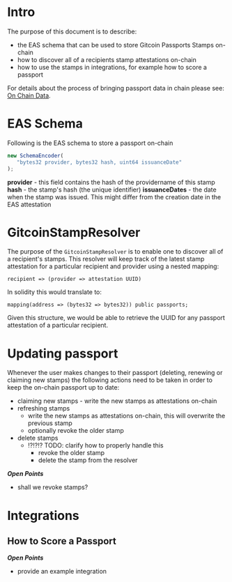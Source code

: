 
# Intro

The purpose of this document is to describe:
- the EAS schema that can be used to store Gitcoin Passports Stamps on-chain
- how to discover all of a recipients stamp attestations on-chain
- how to use the stamps in integrations, for example how to score a passport

For details about the process of bringing passport data in chain please see: [On Chain Data](./00-on-chain-data.md).

# EAS Schema
Following is the EAS schema to store a passport on-chain 

```js
new SchemaEncoder(
   "bytes32 provider, bytes32 hash, uint64 issuanceDate"
);
```

**provider** - this field contains the hash of the providername of this stamp
**hash** - the stamp's hash (the unique identifier)
**issuanceDates** - the date when the stamp was issued. This might differ from the creation date in the EAS attestation


# GitcoinStampResolver
The purpose of the `GitcoinStampResolver` is to enable one to discover all of a recipient's stamps.
This resolver will keep track of the latest stamp attestation for a particular recipient and provider using a nested mapping:

    recipient => (provider => attestation UUID)

In solidity this would translate to:

    mapping(address => (bytes32 => bytes32)) public passports;

Given this structure, we would be able to retrieve the UUID for any passport attestation of a particular recipient.


# Updating passport
Whenever the user makes changes to their passport (deleting, renewing or claiming new stamps) the following actions need to be taken in order to keep the on-chain passport up to date:
- claiming new stamps - write the new stamps as attestations on-chain
- refreshing stamps
    - write the new stamps as attestations on-chain, this will overwrite the previous stamp
    - optionally revoke the older stamp
- delete stamps
    - ⁉️⁉️⁉️ TODO: clarify how to properly handle this
        - revoke the older stamp
        - delete the stamp from the resolver
    

***Open Points***
- shall we revoke stamps?


# Integrations
## How to Score a Passport

***Open Points***
- provide an example integration

